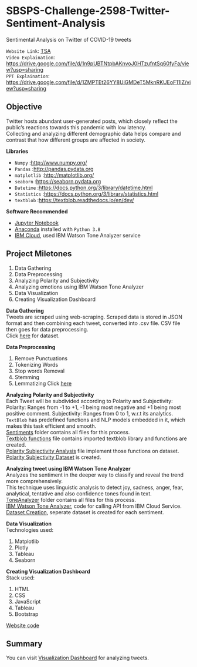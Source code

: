 # SBSPS-Challenge-2598-Twitter-Sentiment-Analysis  
Sentimental Analysis on Twitter of COVID-19 tweets  

`Website Link`: [TSA](https://smartpracticeschool.github.io/SBSPS-Challenge-2598-Twitter-Sentiment-Analysis/Visualization%20Website/sap/index.html)  
`Video Explaination`: https://drive.google.com/file/d/1n9pUBTNtpbAKnvoJ0HTzufntSq60fyFa/view?usp=sharing  
`PPT Explaination`: https://drive.google.com/file/d/1ZMPTEt26YY8UiGMDeT5MknRKUEoF11lZ/view?usp=sharing  

## Objective
Twitter hosts abundant user-generated posts, which closely reflect the public’s reactions towards this pandemic with low latency.  
Collecting and analyzing different demographic data helps compare and contrast that how different groups are affected in society.  

**Libraries**
* `Numpy` :http://www.numpy.org/
* `Pandas` :http://pandas.pydata.org
* `matplotlib` :http://matplotlib.org/
* `seaborn` :https://seaborn.pydata.org
* `Datetime` :https://docs.python.org/3/library/datetime.html
* `Statistics` :https://docs.python.org/3/library/statistics.html
* `textblob` :https://textblob.readthedocs.io/en/dev/  

**Software Recommended**
* [Jupyter Notebook](http://ipython.org/notebook.html)
* [Anaconda](http://continuum.io/downloads) installed with `Python 3.8`  
* [IBM Cloud](http://cloud.ibm.com/), used IBM Watson Tone Analyzer service

## Project Miletones  
1) Data Gathering
2) Data Preprocessing
3) Analyzing Polarity and Subjectivity
4) Analyzing emotions using IBM Watson Tone Analyzer
5) Data Visualization
6) Creating Visualization Dashboard

**Data Gathering**  
Tweets are scraped using web-scraping. Scraped data is stored in JSON format and then combining each tweet, converted into .csv file. CSV file then goes for data preprocessing.  
Click [here](https://github.com/SmartPracticeschool/SBSPS-Challenge-2598-Twitter-Sentiment-Analysis/blob/master/tweet_dataset.csv) for dataset.  

**Data Preprocessing**
1) Remove Punctuations
2) Tokenizing Words
3) Stop words Removal
4) Stemming
5) Lemmatizing
Click [here](https://github.com/SmartPracticeschool/SBSPS-Challenge-2598-Twitter-Sentiment-Analysis/tree/master/DataPreprocessing)  

**Analyzing Polarity and Subjectivity**  
Each Tweet will be subdivided according to Polarity and Subjectivity:
  Polarity: Ranges from -1 to +1, -1 being most negative and +1 being most positive comment.
  Subjectivity: Ranges from 0 to 1, w.r.t its analytics.
`TextBlob` has predefined functions and NLP models embedded in it, which makes this task efficient and smooth.  
[Sentiments](https://github.com/SmartPracticeschool/SBSPS-Challenge-2598-Twitter-Sentiment-Analysis/tree/master/Sentiments) folder contains all files for this process.  
[Textblob functions](https://github.com/SmartPracticeschool/SBSPS-Challenge-2598-Twitter-Sentiment-Analysis/blob/master/Sentiments/PolaritySubjectivity.py) file contains imported textblob library and functions are created.  
[Polarity Subjectivity Analysis](https://github.com/SmartPracticeschool/SBSPS-Challenge-2598-Twitter-Sentiment-Analysis/blob/master/Sentiments/PolaritySubjectivity.py) file implement those functions on dataset.  
[Polarity Subjectivity Dataset](https://github.com/SmartPracticeschool/SBSPS-Challenge-2598-Twitter-Sentiment-Analysis/blob/master/PolaritySubjectivity.csv) is created.  

**Analyzing tweet using IBM Watson Tone Analyzer**  
Analyzes the sentiment in the deeper way to classify and reveal the trend more comprehensively.  
This technique uses linguistic analysis to detect joy, sadness, anger, fear, analytical, tentative and also confidence tones found in text.  
[ToneAnalyzer](https://github.com/SmartPracticeschool/SBSPS-Challenge-2598-Twitter-Sentiment-Analysis/tree/master/ToneAnalyzer) folder contains all files for this process.  
[IBM Watson Tone Analyzer](https://github.com/SmartPracticeschool/SBSPS-Challenge-2598-Twitter-Sentiment-Analysis/blob/master/ToneAnalyzer/IBMToneAnalyzerAPI.ipynb), code for calling API from IBM Cloud Service.  
[Dataset Creation](https://github.com/SmartPracticeschool/SBSPS-Challenge-2598-Twitter-Sentiment-Analysis/blob/master/ToneAnalyzer/SentimentDatasetCreation.ipynb), seperate dataset is created for each sentiment.  

**Data Visualization**  
Technologies used:  
1) Matplotlib  
2) Plotly  
3) Tableau  
4) Seaborn  

**Creating Visualization Dashboard**  
Stack used:  
1) HTML  
2) CSS  
3) JavaScript  
4) Tableau  
5) Bootstrap  

[Website code](https://github.com/SmartPracticeschool/SBSPS-Challenge-2598-Twitter-Sentiment-Analysis/tree/master/Visualization%20Website)  

## Summary  
You can visit [Visualization Dashboard](https://smartpracticeschool.github.io/SBSPS-Challenge-2598-Twitter-Sentiment-Analysis/Visualization%20Website/sap/index.html) for analyzing tweets. 





